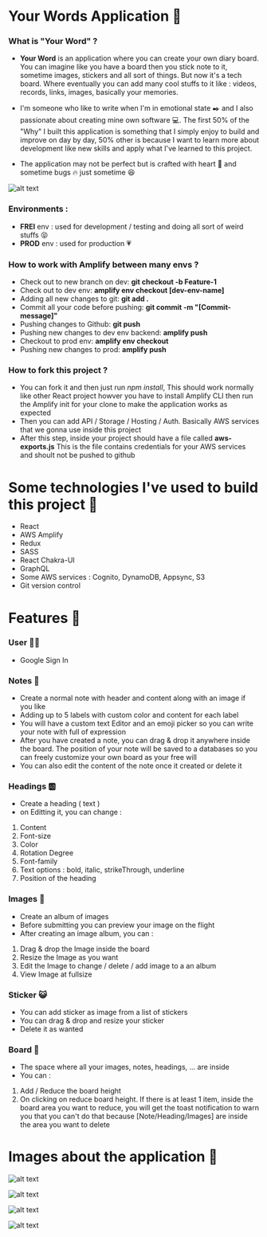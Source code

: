 # Your Words Application :page_with_curl:

### What is "Your Word" ?

- **Your Word** is an application where you can create your own diary board. You can imagine like you have a board then you stick note to it, sometime images, stickers and all sort of things. But now it's a tech board. Where eventually you can add many cool stuffs to it like : videos, records, links, images, basically your memories.

- I'm someone who like to write when I'm in emotional state :black_nib: and I also passionate about creating mine own software :computer:. The first 50% of the "Why" I built this application is something that I simply enjoy to build and improve on day by day, 50% other is because I want to learn more about development like new skills and apply what I've learned to this project.

- The application may not be perfect but is crafted with heart :raised_hands: and sometime bugs :fire: just sometime :satisfied:

![alt text](https://github.com/Tris-909/Your-Words/blob/master/src/github/images/roadmap.png)

### Environments :

- **FREI** env : used for development / testing and doing all sort of weird stuffs :stuck_out_tongue_closed_eyes:
- **PROD** env : used for production :heartpulse:

### How to work with Amplify between many envs ?

- Check out to new branch on dev: **git checkout -b Feature-1**
- Check out to dev env: **amplify env checkout [dev-env-name]**
- Adding all new changes to git: **git add .**
- Commit all your code before pushing: **git commit -m "[Commit-message]"**
- Pushing changes to Github: **git push**
- Pushing new changes to dev env backend: **amplify push**
- Checkout to prod env: **amplify env checkout <env-name>**
- Pushing new changes to prod: **amplify push**

### How to fork this project ?

- You can fork it and then just run _npm install_, This should work normally like other React project howver you have to install Amplify CLI then run the Amplify init for your clone to make the application works as expected
- Then you can add API / Storage / Hosting / Auth. Basically AWS services that we gonna use inside this project
- After this step, inside your project should have a file called **aws-exports.js** This is the file contains credentials for your AWS services and shoult not be pushed to github

# Some technologies I've used to build this project :gem:

- React
- AWS Amplify
- Redux
- SASS
- React Chakra-UI
- GraphQL
- Some AWS services : Cognito, DynamoDB, Appsync, S3
- Git version control

# Features :rainbow:

### User :pouting_man:

- Google Sign In

### Notes :memo:

- Create a normal note with header and content along with an image if you like
- Adding up to 5 labels with custom color and content for each label
- You will have a custom text Editor and an emoji picker so you can write your note with full of expression
- After you have created a note, you can drag & drop it anywhere inside the board. The position of your note will be saved to a databases so you can freely customize your own board as your free will
- You can also edit the content of the note once it created or delete it

### Headings :ab:

- Create a heading ( text )
- on Editting it, you can change :

1. Content
2. Font-size
3. Color
4. Rotation Degree
5. Font-family
6. Text options : bold, italic, strikeThrough, underline
7. Position of the heading

### Images :art:

- Create an album of images
- Before submitting you can preview your image on the flight
- After creating an image album, you can :

1. Drag & drop the Image inside the board
2. Resize the Image as you want
3. Edit the Image to change / delete / add image to a an album
4. View Image at fullsize

### Sticker :smiley_cat:

- You can add sticker as image from a list of stickers
- You can drag & drop and resize your sticker
- Delete it as wanted

### Board :straight_ruler:

- The space where all your images, notes, headings, ... are inside
- You can :

1. Add / Reduce the board height
2. On clicking on reduce board height. If there is at least 1 item, inside the board area you want to reduce, you will get the toast notification to warn you that you can't do that because [Note/Heading/Images] are inside the area you want to delete

# Images about the application :newspaper:

![alt text](https://github.com/Tris-909/Your-Words/blob/master/src/github/images/currentstate.png)

![alt text](https://github.com/Tris-909/Your-Words/blob/master/src/github/images/image2.png)

![alt text](https://github.com/Tris-909/Your-Words/blob/master/src/github/images/image3.png)

![alt text](https://github.com/Tris-909/Your-Words/blob/master/src/github/images/image4.png)
